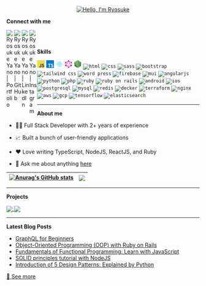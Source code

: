 <p align="center"> 
  <a href="https://github.com/sabakantaro/sabakantaro/">
    <img width="80%" alt="Hello, I'm Ryosuke" src="https://github.com/sabakantaro/sabakantaro/assets/79243411/ccce3cb2-e1c1-4676-b13d-49c7043f41b8" />
  </a>
</p>

**Connect with me**

<a href="https://ryosuke-portfoliosite.vercel.app">
  <img align="left" alt="Ryosuke Yano | Portfolio" width="20px" src="https://github.com/sabakantaro/sabakantaro/assets/79243411/3ae2bb8e-8315-4e4b-89a2-5893f579eca0" />
</a>
<a href="https://twitter.com/ryofitness3">
  <img align="left" alt="Ryosuke Yano | GitHub" width="20px" src="https://raw.githubusercontent.com/anuraghazra/anuraghazra/master/assets/twitter.svg" />
</a>
<a href="https://www.linkedin.com/in/ryosuke-yano-8b5107229">
  <img align="left" alt="Ryosuke Yano | LinkedIn" width="20px" src="https://github.com/sabakantaro/sabakantaro/assets/79243411/c537af94-27e7-40fe-b95e-3d23392ce207" />
</a>
<a href="https://www.instagram.com/ryosuke.js">
  <img align="left" alt="Ryosuke Yano | Instagram" width="20px" src="https://github.com/sabakantaro/sabakantaro/assets/79243411/9bd0c933-a378-40d4-9c0b-acddeb1a1bc9" />
</a>
<br>
<br>

**Skills**

<code><img height="20" alt="javascript" src="https://raw.githubusercontent.com/github/explore/80688e429a7d4ef2fca1e82350fe8e3517d3494d/topics/javascript/javascript.png"></code>
<code><img height="20" alt="typescript" src="https://raw.githubusercontent.com/github/explore/80688e429a7d4ef2fca1e82350fe8e3517d3494d/topics/typescript/typescript.png"></code>
<code><img height="20" alt="react" src="https://raw.githubusercontent.com/github/explore/80688e429a7d4ef2fca1e82350fe8e3517d3494d/topics/react/react.png"></code>
<code><img height="20" alt="graphql" src="https://raw.githubusercontent.com/github/explore/5c058a388828bb5fde0bcafd4bc867b5bb3f26f3/topics/graphql/graphql.png"></code>
<code><img height="20" alt="nodejs" src="https://raw.githubusercontent.com/github/explore/80688e429a7d4ef2fca1e82350fe8e3517d3494d/topics/nodejs/nodejs.png"></code>
<code><img height="20" alt="html" src="https://user-images.githubusercontent.com/25181517/192158954-f88b5814-d510-4564-b285-dff7d6400dad.png"></code>
<code><img height="20" alt="css" src="https://user-images.githubusercontent.com/25181517/183898674-75a4a1b1-f960-4ea9-abcb-637170a00a75.png"></code>
<code><img height="20" alt="sass" src="https://user-images.githubusercontent.com/25181517/192158956-48192682-23d5-4bfc-9dfb-6511ade346bc.png"></code>
<code><img height="20" alt="bootstrap" src="https://user-images.githubusercontent.com/25181517/183898054-b3d693d4-dafb-4808-a509-bab54cf5de34.png"></code>
<code><img height="20" alt="tailwind css" src="https://user-images.githubusercontent.com/25181517/202896760-337261ed-ee92-4979-84c4-d4b829c7355d.png"></code>
<code><img height="20" alt="word press" src="https://user-images.githubusercontent.com/25181517/192158957-b1256181-356c-46a3-beb9-487af08a6266.png"></code>
<code><img height="20" alt="firebase" src="https://user-images.githubusercontent.com/25181517/189716855-2c69ca7a-5149-4647-936d-780610911353.png"></code>
<code><img height="20" alt="mui" src="https://user-images.githubusercontent.com/25181517/189716630-fe6c084c-6c66-43af-aa49-64c8aea4a5c2.png"></code>
<code><img height="20" alt="angularjs" src="https://user-images.githubusercontent.com/25181517/183890595-779a7e64-3f43-4634-bad2-eceef4e80268.png"></code>
<code><img height="20" alt="python" src="https://user-images.githubusercontent.com/25181517/183423507-c056a6f9-1ba8-4312-a350-19bcbc5a8697.png"></code>
<code><img height="20" alt="php" src="https://user-images.githubusercontent.com/25181517/183570228-6a040b9f-3ddf-47a2-a201-743121dac664.png"></code>
<code><img height="20" alt="ruby" src="https://user-images.githubusercontent.com/25181517/192603745-7d34df9e-7756-4756-a539-6a61badf7a80.png"></code>
<code><img height="20" alt="ruby on rails" src="https://user-images.githubusercontent.com/25181517/192603748-3ac17112-3653-4257-80da-a57334b11411.png"></code>
<code><img height="20" alt="android" src="https://user-images.githubusercontent.com/25181517/117269608-b7dcfb80-ae58-11eb-8e66-6cc8753553f0.png"></code>
<code><img height="20" alt="ios" src="https://user-images.githubusercontent.com/25181517/121406611-a8246b80-c95e-11eb-9b11-b771486377f6.png"></code>
<code><img height="20" alt="postgresql" src="https://user-images.githubusercontent.com/25181517/117208740-bfb78400-adf5-11eb-97bb-09072b6bedfc.png"></code>
<code><img height="20" alt="mysql" src="https://user-images.githubusercontent.com/25181517/183896128-ec99105a-ec1a-4d85-b08b-1aa1620b2046.png"></code>
<code><img height="20" alt="redis" src="https://user-images.githubusercontent.com/25181517/182884894-d3fa6ee0-f2b4-4960-9961-64740f533f2a.png"></code>
<code><img height="20" alt="decker" src="https://user-images.githubusercontent.com/25181517/117207330-263ba280-adf4-11eb-9b97-0ac5b40bc3be.png"></code>
<code><img height="20" alt="terraform" src="https://user-images.githubusercontent.com/25181517/183345121-36788a6e-5462-424a-be67-af1ebeda79a2.png"></code>
<code><img height="20" alt="nginx" src="https://user-images.githubusercontent.com/25181517/183345125-9a7cd2e6-6ad6-436f-8490-44c903bef84c.png"></code>
<code><img height="20" alt="aws" src="https://user-images.githubusercontent.com/25181517/183896132-54262f2e-6d98-41e3-8888-e40ab5a17326.png"></code>
<code><img height="20" alt="gcp" src="https://user-images.githubusercontent.com/25181517/183911547-990692bc-8411-4878-99a0-43506cdb69cf.png"></code>
<code><img height="20" alt="tensorflow" src="https://user-images.githubusercontent.com/25181517/223639822-2a01e63a-a7f9-4a39-8930-61431541bc06.png"></code>
<code><img height="20" alt="elasticsearch" src="https://user-images.githubusercontent.com/25181517/183569191-f32cdf03-673f-4ae3-809b-3a8b376bb8a2.png"></code>


<hr>

**About me**

- 🧑‍💻 Full Stack Developer with 2+ years of experience

- 📈 Built a bunch of user-friendly applications

- ❤️ Love writing TypeScript, NodeJS, ReactJS, and Ruby

- 💬 Ask me about anything [here](https://github.com/sabakantaro/sabakantaro/issues)

| [![Anurag's GitHub stats](https://github-readme-stats.vercel.app/api?username=sabakantaro)](https://github.com/anuraghazra/github-readme-stats) | <a href="https://github.com/sabakantaro/github-readme-stats"><img align="center" src="https://github-readme-stats.vercel.app/api/top-langs/?username=sabakantaro&layout=compact&theme=buefy&hide_border=true" /></a> |
| ------------- | ------------- |

<hr>

**Projects**

<a href="https://github.com/sabakantaro/meatup">
  <img align="center" src="https://github-readme-stats.vercel.app/api/pin/?username=sabakantaro&repo=meatup&theme=buefy" />
</a>
<a href="https://github.com/sabakantaro/j-store">
  <img align="center" src="https://github-readme-stats.vercel.app/api/pin/?username=sabakantaro&repo=j-store&theme=buefy" />
</a>

<hr>

**Latest Blog Posts**
- [GraphQL for Beginners](https://dev.to/ryosuke/graphql-for-beginners-11m9)
- [Object-Oriented Programming (OOP) with Ruby on Rails](https://dev.to/ryosuke/object-oriented-programming-oop-with-ruby-on-rails-b1e)
- [Fundamentals of Functional Programming: Learn with JavaScript](https://dev.to/ryosuke/fundamentals-of-functional-programming-learn-with-javascript-185b)
- [SOLID principles tutorial with NodeJS](https://dev.to/ryosuke/solid-principles-tutorial-with-nodejs-1khf)
- [Introduction of 5 Design Patterns: Explained by Python](https://dev.to/ryosuke/introduction-of-5-design-patterns-explained-by-python-4ah7)

<a href="https://dev.to/ryosuke">🔽 See more</a>
